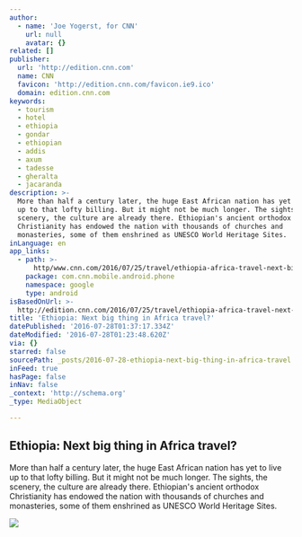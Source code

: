 ```yaml
---
author:
  - name: 'Joe Yogerst, for CNN'
    url: null
    avatar: {}
related: []
publisher:
  url: 'http://edition.cnn.com'
  name: CNN
  favicon: 'http://edition.cnn.com/favicon.ie9.ico'
  domain: edition.cnn.com
keywords:
  - tourism
  - hotel
  - ethiopia
  - gondar
  - ethiopian
  - addis
  - axum
  - tadesse
  - gheralta
  - jacaranda
description: >-
  More than half a century later, the huge East African nation has yet to live
  up to that lofty billing. But it might not be much longer. The sights, the
  scenery, the culture are already there. Ethiopian's ancient orthodox
  Christianity has endowed the nation with thousands of churches and
  monasteries, some of them enshrined as UNESCO World Heritage Sites.
inLanguage: en
app_links:
  - path: >-
      http/www.cnn.com/2016/07/25/travel/ethiopia-africa-travel-next-big-thing/index.html
    package: com.cnn.mobile.android.phone
    namespace: google
    type: android
isBasedOnUrl: >-
  http://edition.cnn.com/2016/07/25/travel/ethiopia-africa-travel-next-big-thing/index.html
title: 'Ethiopia: Next big thing in Africa travel?'
datePublished: '2016-07-28T01:37:17.334Z'
dateModified: '2016-07-28T01:23:48.620Z'
via: {}
starred: false
sourcePath: _posts/2016-07-28-ethiopia-next-big-thing-in-africa-travel.md
inFeed: true
hasPage: false
inNav: false
_context: 'http://schema.org'
_type: MediaObject

---
```

<article style=""><h1>Ethiopia: Next big thing in Africa travel?</h1><p>More than half a century later, the huge East African nation has yet to live up to that lofty billing. But it might not be much longer. The sights, the scenery, the culture are already there. Ethiopian's ancient orthodox Christianity has endowed the nation with thousands of churches and monasteries, some of them enshrined as UNESCO World Heritage Sites.</p><img src="http://i2.cdn.turner.com/cnnnext/dam/assets/140221202538-unesco-05-super-169.jpg" /></article>